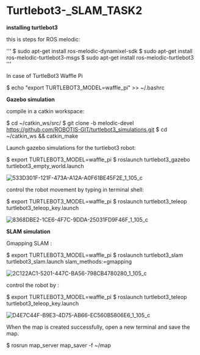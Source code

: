 # Turtlebot3-_SLAM_TASK2


**installing turtlebot3**

this is steps for ROS melodic:





'''
 $ sudo apt-get install ros-melodic-dynamixel-sdk 
 $ sudo apt-get install ros-melodic-turtlebot3-msgs
 $ sudo apt-get install ros-melodic-turtlebot3
 '''

 


In case of TurtleBot3 Waffle Pi

$ echo "export TURTLEBOT3_MODEL=waffle_pi" >> ~/.bashrc



**Gazebo simulation**

compile  in a catkin workspace:

$ cd ~/catkin_ws/src/
$ git clone -b melodic-devel https://github.com/ROBOTIS-GIT/turtlebot3_simulations.git
$ cd ~/catkin_ws && catkin_make


Launch  gazebo simulations for the turtlebot3 robot:


$ export TURTLEBOT3_MODEL=waffle_pi
$ roslaunch turtlebot3_gazebo turtlebot3_empty_world.launch






![533D301F-121F-473A-A12A-A0F61BE45F2E_1_105_c](https://user-images.githubusercontent.com/86611989/125991610-e3cb8b66-9e59-4d45-b927-153cfd3200eb.jpeg)






control the robot movement by typing in terminal shell:

$ export TURTLEBOT3_MODEL=waffle_pi
$ roslaunch turtlebot3_teleop turtlebot3_teleop_key.launch


![8368DBE2-1CE6-4F7C-9DDA-25031FD9F46F_1_105_c](https://user-images.githubusercontent.com/86611989/125992091-3e8f3332-170d-43a1-b49e-a2e32f90522e.jpeg)





**SLAM simulation**


Gmapping SLAM :

$ export TURTLEBOT3_MODEL=waffle_pi
$ roslaunch turtlebot3_slam turtlebot3_slam.launch slam_methods:=gmapping


![2C122AC1-5201-447C-BA56-798CB4780280_1_105_c](https://user-images.githubusercontent.com/86611989/125992331-d27bc82a-edb1-4a16-bdbd-cc02d57f6bb8.jpeg)




control the robot by :


$ export TURTLEBOT3_MODEL=waffle_pi
$ roslaunch turtlebot3_teleop turtlebot3_teleop_key.launch



![D4E7C44F-B9E3-4D75-AB66-EC560B5806E6_1_105_c](https://user-images.githubusercontent.com/86611989/125992467-95be18f1-392e-4c3d-997e-578de1001a41.jpeg)



When the map is created successfully, open a new terminal and save the map.

$ rosrun map_server map_saver -f ~/map
